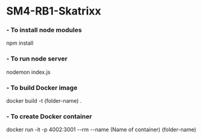 # SM4-RB1-Skatrixx

### - To install node modules
npm install

### - To run node server
nodemon index.js

### - To build Docker image
docker build -t (folder-name) .

### - To create Docker container
docker run -it -p 4002:3001 --rm --name (Name of container)  (folder-name)
